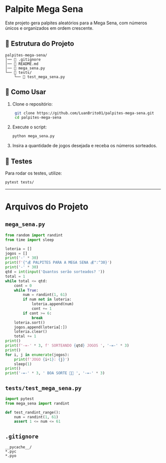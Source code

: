 # Palpite Mega Sena

Este projeto gera palpites aleatórios para a Mega Sena, com números únicos e organizados em ordem crescente.

## 📂 Estrutura do Projeto

```
palpites-mega-sena/
│── 📄 .gitignore
│── 📄 README.md
│── 📄 mega_sena.py
└── 📂 tests/
    └── 📄 test_mega_sena.py
```

## 🚀 Como Usar

1. Clone o repositório:
   ```bash
    git clone https://github.com/LuanBrito01/palpites-mega-sena.git
    cd palpites-mega-sena

   ```

2. Execute o script:
   ```bash
   python mega_sena.py
   ```

3. Insira a quantidade de jogos desejada e receba os números sorteados.

## 🧪 Testes

Para rodar os testes, utilize:
```bash
pytest tests/
```

---

# Arquivos do Projeto

## `mega_sena.py`

```python
from random import randint
from time import sleep

loteria = []
jogos = []
print('-' * 30)
print(f'{"💰 PALPITES PARA A MEGA SENA 💰":^30}')
print('-' * 30)
qtd = int(input('Quantos serão sorteados? '))
total = 1
while total <= qtd:
    cont = 0
    while True:
        num = randint(1, 61)
        if num not in loteria:
            loteria.append(num)
            cont += 1
        if cont >= 6:
            break
    loteria.sort()
    jogos.append(loteria[:])
    loteria.clear()
    total += 1
print()
print(f'-=-' * 3, f' SORTEANDO {qtd} JOGOS ', '-=-' * 3)
print()
for i, j in enumerate(jogos):
    print(f'JOGO {i+1}: {j}')
    sleep(1)
print()
print('-=-' * 3, ' BOA SORTE 🤞🤩 ', '-=-' * 3)
```

## `tests/test_mega_sena.py`

```python
import pytest
from mega_sena import randint

def test_randint_range():
    num = randint(1, 61)
    assert 1 <= num <= 61
```

## `.gitignore`

```
__pycache__/
*.pyc
*.pyo
```
